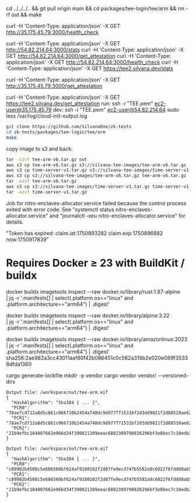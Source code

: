 cd ../../../.. && git pull origin main && cd packages/tee-login/tee/arm && rm -rf out && make

curl -H 'Content-Type: application/json' -X GET http://35.175.45.79:3000/health_check

curl -H 'Content-Type: application/json' -X GET http://54.82.214.64:3000/stats
curl -H 'Content-Type: application/json' -X GET http://54.82.214.64:3000/get_attestation
curl -H 'Content-Type: application/json' -X GET http://54.82.214.64:3000/health_check
curl -H 'Content-Type: application/json' -X GET https://tee2.silvana.dev/stats

curl -H 'Content-Type: application/json' -X GET http://35.175.45.79:3000/get_attestation

curl -H 'Content-Type: application/json' -X GET https://tee2.silvana.dev/get_attestation
run:
ssh -i "TEE.pem" ec2-user@35.175.45.79
dev:
ssh -i "TEE.pem" ec2-user@54.82.214.64
sudo less /var/log/cloud-init-output.log

```sh
git clone https://github.com/SilvanaOne/zk-tests
cd zk-tests/packages/tee-login/tee/arm
make
```

copy image to s3 and back:

```sh
tar -czvf tee-arm-v6.tar.gz out
aws s3 cp tee-arm-v6.tar.gz s3://silvana-tee-images/tee-arm-v6.tar.gz
aws s3 cp time-server-v1.tar.gz s3://silvana-tee-images/time-server-v1.tar.gz
aws s3 cp s3://silvana-tee-images/tee-arm-v6.tar.gz tee-arm-v6.tar.gz
tar -xzvf tee-arm-v6.tar.gz
aws s3 cp s3://silvana-tee-images/time-server-v1.tar.gz time-server-v1.tar.gz
tar -xzvf time-server-v1.tar.gz
```

Job for nitro-enclaves-allocator.service failed because the control process exited with error code.
See "systemctl status nitro-enclaves-allocator.service" and "journalctl -xeu nitro-enclaves-allocator.service" for details.

"Token has expired: claim.iat:1750893282 claim.exp:1750896882 now:1750917839"

# Requires Docker ≥ 23 with BuildKit / buildx

docker buildx imagetools inspect --raw docker.io/library/rust:1.87-alpine \
 | jq -r '.manifests[]
| select(.platform.os=="linux" and .platform.architecture=="arm64")
| .digest'

docker buildx imagetools inspect --raw docker.io/library/alpine:3.22 \
 | jq -r '.manifests[]
| select(.platform.os=="linux" and .platform.architecture=="arm64")
| .digest'

docker buildx imagetools inspect --raw docker.io/library/amazonlinux:2023 \
 | jq -r '.manifests[]
| select(.platform.os=="linux" and .platform.architecture=="arm64")
| .digest'
sha256:2ae982a3cc43011aaf80f42b086451c0c562a319b2e020e089f35338dfda1360

cargo generate-lockfile
mkdir -p vendor
cargo vendor vendor/ --versioned-dirs

```
Output file: /workspace/out/tee-arm.eif
{
  "HashAlgorithm": "Sha384 { ... }",
  "PCR0": "78ae7cd712a8d5c861c066710b2454a740dc9d977f71531bf2d3dd9821f2d88510ae6205840a2b5b77f2ead24dca970a",
  "PCR1": "78ae7cd712a8d5c861c066710b2454a740dc9d977f71531bf2d3dd9821f2d88510ae6205840a2b5b77f2ead24dca970a",
  "PCR2": "21b9efbc184807662e966d34f390821309eeac6802309798826296bf3e8bec7c10edb30948c90ba67310f7b964fc500a"
}

```

```
Output file: /workspace/out/tee-arm.eif
{
  "HashAlgorithm": "Sha384 { ... }",
  "PCR0": "c89982b4508c5e686560bf624af9180102f2d87fe9ecd747b5582a9c6022f6fdd88ab50e3fd7b2ba8554b511983fecdb",
  "PCR1": "c89982b4508c5e686560bf624af9180102f2d87fe9ecd747b5582a9c6022f6fdd88ab50e3fd7b2ba8554b511983fecdb",
  "PCR2": "21b9efbc184807662e966d34f390821309eeac6802309798826296bf3e8bec7c10edb30948c90ba67310f7b964fc500a"
}
```
